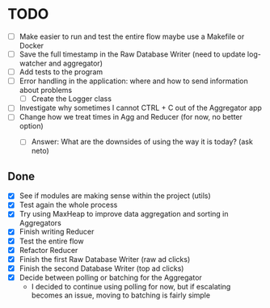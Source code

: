 # TODO

- [ ] Make easier to run and test the entire flow maybe use a Makefile or Docker
- [ ] Save the full timestamp in the Raw Database Writer (need to update log-watcher and aggregator)
- [ ] Add tests to the program
- [ ] Error handling in the application: where and how to send information about problems
     - [ ] Create the Logger class
- [ ] Investigate why sometimes I cannot CTRL + C out of the Aggregator app
- [ ] Change how we treat times in Agg and Reducer (for now, no better option)
     - [ ] Answer: What are the downsides of using the way it is today? (ask neto)


## Done

- [x] See if modules are making sense within the project (utils)
- [x] Test again the whole process
- [x] Try using MaxHeap to improve data aggregation and sorting in Aggregators
- [x] Finish writing Reducer 
- [x] Test the entire flow
- [x] Refactor Reducer
- [x] Finish the first Raw Database Writer (raw ad clicks)
- [x] Finish the second Database Writer (top ad clicks)
- [x] Decide between polling or batching for the Aggregator
     - I decided to continue using polling for now,
       but if escalating becomes an issue, moving to batching is fairly simple
